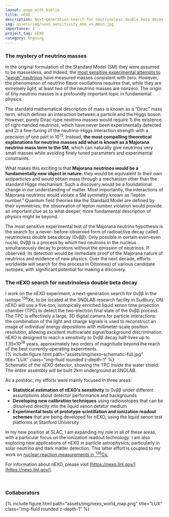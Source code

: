 ```yaml
---
layout: page_with_biblio
title: nEXO
description: Next-generation search for neutrinoless double beta decay in <sup>136</sup>Xe.
img: assets/img/nexo_sensitivity_mbb_vs_mmin.jpg
importance: 1
project_tag: nEXO
category: Ongoing
---
```


### <strong>The mystery of neutrino masses</strong>

 In the original formulation of the Standard Model (SM) they were assumed to be
massesless, and indeed, the [most sensitive experimental attempts to “weigh” neutrinos](https://www.nature.com/articles/s41567-021-01463-1) have measured masses consistent with zero. However, the phenomenon of neutrino flavor oscillations requires that, while they are extremely light, at least two of the neutrino masses are nonzero. The origin of tiny neutrino masses is a profoundly important topic in fundamental physics. 

The standard mathematical description of mass is known as a “Dirac” mass term, which defines an interaction between a particle and the Higgs boson. However, purely Dirac-type neutrino masses would require 1) the existence of right-handed neutrinos, which have never been experimentally detected and 2) a fine-tuning of the neutrino-Higgs interaction strength with a precision of one part in 10<sup>13</sup>. Instead, <strong>the most compelling theoretical explanations for neutrino
masses add what is known as a Majorana neutrino mass term to the SM</strong>, which can naturally give neutrinos
very small masses while avoiding finely tuned parameters and experimental constraints. 

What makes this exciting is that <strong>Majorana neutrinos would be a fundamentally new object in nature:</strong> they would be equivalent to their own antiparticles and would obtain mass through a mechanism other than the standard Higgs mechanism. Such a discovery would be a foundational change in our understanding of matter. Most importantly, the interactions of Majorana neutrinos would violate a SM symmetry known as “lepton number.” Quantum field theories like the Standard Model are defined by their symmetries; the observation of lepton number violation would provide an important clue as to what deeper, more fundamental description of physics might lie beyond.

The most sensitive experimental test of the Majorana neutrino hypothesis is the search for a never-
before-observed form of radioactive decay called neutrinoless double beta decay (0&nu;&beta;&beta;). Only possible in certain even-even nuclei, 0νββ is a process by which two neutrons in the nucleus simultaneously decay to protons without the emission of neutrinos. If observed, its detection would be immediate proof of the Majorana nature of neutrinos and evidence of new physics. Over the next decade, efforts worldwide will search for this process in O(tonnes) of various candidate isotopes, with
significant potential for making a discovery.




### <strong>The nEXO search for neutrinoless double beta decay</strong>


<div class="row">
    <div class="col-sm-7 mt-3 mt-md-0">
        I work on the nEXO experiment, a next-generation search for 0&nu;&beta;&beta; in the isotope <sup>136</sup>Xe, to be located at the SNOLAB research facility in Sudbury, ON. nEXO will use a five-ton, isotopically enriched liquid xenon time projection chamber (TPC) to detect the two-electron final state of the 0&nu;&beta;&beta; process. The TPC is effectively a large, 3D digital camera for particle interactions: the combination of the light and charge signals is used to reconstruct an image of individual energy depositions with millimeter-scale position resolution, allowing excellent multivariate signal/background discrimination. nEXO is designed to reach a sensitivity to 0&nu;&beta;&beta; decay half-lives up to 1.35x10<sup>28</sup> years, approximately two orders of magnitude beyond the reach of the best currently-operating experiments. 
    </div>
    <div class="col-sm-5 mt-3 mt-md-0">
        <div class="col-sm mt-3 mt-md-0">
            {% include figure.html path="assets/img/nexo-schematic-full.jpg" title="LUX" class="img-fluid rounded z-depth-1" %}
        </div>
        <div class="caption">
            Schematic of the nEXO detector, showing the TPC inside the water shield. The entire assembly will be built 2km underground at SNOLAB.
        </div>
    </div>
</div>




As a postdoc, my efforts were mainly focused in three areas:
<ul>
    <li>
        <strong>Statistical estimation of nEXO's sensitivity</strong> to 0&nu;&beta;&beta; under different assumptions about detector performance and backgrounds
    </li>
    <li>
        <strong>Developing new calibration techniques</strong> using radioisotopes that can be dissolved directly into the liquid xenon detetor medium
    </li>
    <li>
        <strong>Experimental tests of prototype scintillation and ionization readout schemes</strong> that are being developed for nEXO, using the liquid xenon test platforms at Stanford University
    </li>
</ul>

In my new position at SLAC, I am expanding my role in all of these areas, with a particular focus on the ionization readout technology. I am also exploring new applications of nEXO in particle astrophysics, particularly in solar neutrino and dark matter detection. This latter effort is coupled to my work on [nuclear reaction measurements in <sup>136</sup>Cs.](/projects/tunl_cs136)

For information about nEXO, please visit [https://nexo.llnl.gov/](https://nexo.llnl.gov/).

<br> 

### <strong>Collaborators</strong>

<div class="row">
    <div class="col-sm mt-3 mt-md-0">
        {% include figure.html path="assets/img/nexo_world_map.png" title="LUX" class="img-fluid rounded z-depth-1" %}
    </div>
</div>



<!-- 
Detecting these extremely rare events requires extreme control of backgrounds, which are primarily
comprised of gamma rays produced by naturally occurring ambient radioactivity. Great care is taken to reduce
these backgrounds via extensive shielding and the selection of extremely low-radioactivity raw materials for
detector construction. While these efforts reduce backgrounds to many orders of magnitude below ambient
levels, they are still too high to detect 0&nu;&beta;&beta;. The key to nEXO’s success is the 3D imaging capability of the liquid
xenon TPC, which enables a multi-variate analysis that provides powerful discrimination between the remaining
backgrounds and a possible signal. The three parameters used in nEXO’s analysis are:
    1. <b>Energy</b>, which will be reconstructed with a resolution (s/E) of better than 1%. 0&nu;&beta;&beta; events form a peak exactly at Q = 2.457 MeV, which can be resolved from most backgrounds.
    2. <b>Event topology</b>, which enables discrimination between single-site 0&nu;&beta;&beta;-like events and multi-site events produced by Compton-scattering gamma rays. nEXO’s image-reconstruction analysis uses a deep neural network (DNN) to discriminate between these two classes of events.
    3. <b>Event distance from detector edges (a.k.a. “standoff”).</b> Background gamma rays are attenuated in the outer regions of the detector, while 0&nu;&beta;&beta; events are uniformly distributed. The signal-to-background ratio therefore increases with the distance from the edges, with the center of the detector being highly sensitive to 0&nu;&beta;&beta;.

The expected distribution of events along each of these three
dimensions is illustrated in Figure 1. The shaded blue region
represents a hypothetical 0&nu;&beta;&beta; signal, while the grey, red, and purple
distributions represent various backgrounds. The signal/background
ratio is maximized near Q = 2.457 MeV and at high values of the DNN
and the standoff, allowing a powerful multi-variate detection of new physics. 
-->